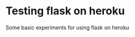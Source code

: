 Testing flask on heroku
=========================

Some basic experiments for using flask on heroku
